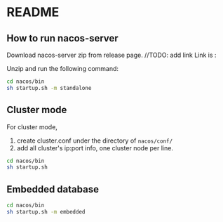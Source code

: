 # README

## How to run nacos-server

Download nacos-server zip from release page.
//TODO: add link
Link is : []()

Unzip and run the following command:

```bash
cd nacos/bin
sh startup.sh -m standalone
```

## Cluster mode
For cluster mode, 
1. create cluster.conf under the directory of `nacos/conf/` 
2. add all cluster's ip:port info, one cluster node per line.

```bash
cd nacos/bin
sh startup.sh
```

## Embedded database

```bash
cd nacos/bin
sh startup.sh -m embedded
```

